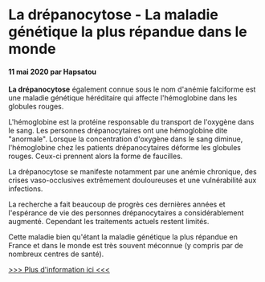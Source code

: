 # La drépanocytose - La maladie génétique la plus répandue dans le monde

#### 11 mai 2020 par Hapsatou

**La drépanocytose** également connue sous le nom d'anémie falciforme est une maladie génétique héréditaire qui affecte l'hémoglobine dans les globules rouges.

L'hémoglobine est la protéine responsable du transport de l'oxygène dans le sang. Les personnes drépanocytaires ont une hémoglobine dite "anormale". Lorsque la concentration d'oxygène dans le sang diminue, l'hémoglobine chez les patients drépanocytaires déforme les globules rouges. Ceux-ci prennent alors la forme de faucilles.

La drépanocytose se manifeste notamment par une anémie chronique, des crises vaso-occlusives extrêmement douloureuses et une vulnérabilité aux infections.

La recherche a fait beaucoup de progrès ces dernières années et l'espérance de vie des personnes drépanocytaires a considérablement augmenté. Cependant les traitements actuels restent limités.

Cette maladie bien qu'étant la maladie génétique la plus répandue en France et dans le monde est très souvent méconnue (y compris par de nombreux centres de santé).

[\>\>\> Plus d'information ici \<\<\<](https://www.inserm.fr/information-en-sante/dossiers-information/drepanocytose)
